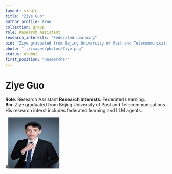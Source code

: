 ```yaml
---
layout: single
title: "Ziye Guo"
author_profile: true
collection: group
role: Research Assistant
research_interests: "Federated Learning"
bio: "Ziye graduated from Bejing University of Post and Telecommunications. His research interst includes federated learning and LLM agents."
photo: "../images/photos/Ziye.png"
status: alumni
first_position: "Researcher"
---
```


# Ziye Guo

**Role**: Research Assistant 
**Research Interests**: Federated Learning.  
**Bio**: Ziye graduated from Bejing University of Post and Telecommunications. His research interst includes federated learning and LLM agents.

#![Ziye Guo](../images/photos/Ziye.png)
